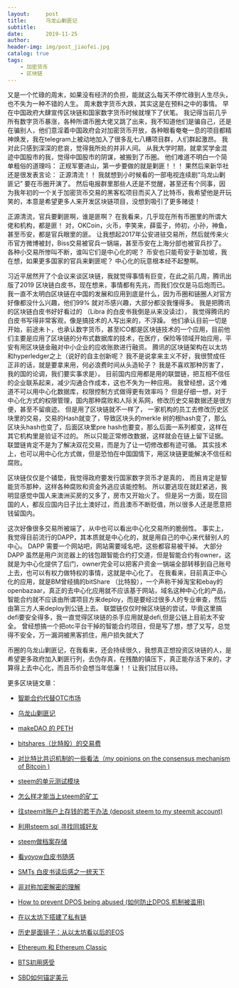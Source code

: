 ```yaml
---
layout:     post
title:      乌龙山剿匪记
subtitle:   
date:       2019-11-25
author:     
header-img: img/post_jiaofei.jpg
catalog: true
tags:
    - 加密货币
    - 区块链
---
```



又是一个忙碌的周末，如果没有经济的负担，能就这么每天不停忙碌到人生尽头，也不失为一种不错的人生。 周末数字货币大跌，其实这是在预料之中的事情。 早在中国政府大肆宣传区块链和国家数字货币时候就埋下了伏笔。 我记得当前几乎所有数字货币暴涨，各种所谓币圈大佬又跳了出来，我不知道他们是骗自己，还是在骗别人，他们意淫着中国政府会对加密货币开放，各种眼看奄奄一息的项目都精神焕发，我在telegram上被动地加入了很多乱七八糟项目群，人们群起激昂。  我对此只感到深深的悲哀，觉得我所处的并非人间。 从我大学时期，就拿奖学金混迹中国股市的我，觉得中国股市的阴谋，被搬到了币圈。 他们难道不明白一个简单粗俗的道理吗： 正规军要进山，第一步要做的就是剿匪！！！ 果然后来新华社还是很发表言论： 正源清流！！  我就想到小时候看的一部电视连续剧“乌龙山剿匪记” 要在币圈开演了。  然后电报群里那些人还是不觉醒，甚至还有个同事，因为我年初的一个关于加密货币交易的黑客松项目而买入了比特币，我希望他是开玩笑的，本意是希望更多人来开发区块链项目，没想到吸引了更多赌徒！ 



正源清流，官兵要剿匪啊，谁是匪啊？ 在我看来，几乎现在所有币圈里的所谓大佬和机构，都是匪！  对，OKCoin，火币，李笑来，薛蛮子，帅初，小孙，神鱼，甚至币安，都是官兵眼里的匪。 让我想起2017年公安进驻交易所，然后就传来火币官方微博被封，Biss交易被官兵一锅端，甚至币安在上海分部也被官兵抄了。  各种小交易所惨叫不断，谁叫它们是中心化的呢？  币安也只能苟安于新加坡，我在想，如果更多国家的官兵来剿匪呢？  中心化的玩意根本经不起整啊。 




习近平居然开了个会议来谈区块链，我就觉得事情有巨变，在此之前几周，腾讯出版了2019 区块链白皮书，现在想来，事情都有先兆，而我们仅仅是马后炮而已。  我一直不太明白区块链在中国的发展和应用到底是什么，因为币圈和链圈人对官方好像都没什么兴趣，他们99% 就对币感兴趣，大部分都没我懂得多。 我是把腾讯的区块链白皮书好好看过的 （Libra 的白皮书我倒是从来没读过）， 我觉得腾讯的白皮书写得非常客观，像是搞技术的人写出来的，不浮躁。  他们承认目前一切是开始，前途未卜，也承认数字货币，甚至ICO都是区块链技术的一个应用，目前他们主要是应用了区块链的分布式数据库的技术，在医疗，保险等领域开始应用，平安有用区块链金融对中小企业的应收账款进行融资。 腾讯的区块链架构在以太坊和hyperledger之上（说好的自主创新呢？ 我不是说拿来主义不好，我很赞成任正非的话，就是要拿来用，何必浪费时间从头造轮子？ 我是不喜欢那种厉害了，我的国的论调，我们要实事求是）。  目前国内应用都是用的联盟链，把互相不信任的企业联系起来，减少沟通合作成本，这也不失为一种应用。  我曾经想，这个难道不可以用中心化数据库，权限控制方式做得更有效率吗？ 但是仔细一想，对于中心化方式的权限管理，国内那种腐败和人际关系网，修改历史交易数据还是很方便，甚至不留痕迹。 但是用了区块链就不一样了， 一家机构的员工去修改历史区块里的交易，交易的Hash就变了，导致区块头的merkle 树的根hash变了，那么区块头hash也变了，后面区块里pre hash也要变，那么后面一系列都变，这样在其它机构里是验证不过的。  所以只能正常修改数据，这样就会在链上留下证据。 联盟链肯定不是为了解决双花交易，而是为了让一切修改都有迹可循。 其实技术上，也可以用中心化方式做，但是恐怕在中国国情下，用区块链更能解决不信任和腐败。




区块链仅仅是个铺垫，我觉得政府要发行国家数字货币才是真的， 而且肯定是智能货币那种，这样各种腐败和资金外逃应该能控制。 所以要逃现在就赶紧逃，我明显感觉中国人来澳洲买房的又多了，房市又开始火了。 但是另一方面，现在回国的人，都反应国内日子比土澳好过，而且澳币不断贬值，所以很多人还是愿意把钱留国内。 



这次好像很多交易所被端了，从中也可以看出中心化交易所的脆弱性。 事实上，我觉得目前流行的DAPP，其本质就是中心化的，就是用自己的中心来代替别人的中心。 DAPP 需要一个网站吧，网站需要域名吧，这些都容易被干掉。 大部分DAPP 虽然是用户浏览器上的钱包跟智能合约打交道，但是智能合约有owner，这就是为中心化提供了后门，owner完全可以把客户资金一锅端全部转移到自己账号上去，也可以有权力做特权的事情，这就是中心化了。  在我看来，目前真正中心化的应用，就是BM曾经搞的bitShare （比特股），一个声称干掉淘宝和ebay的openbazaar，真正的去中心化应用就不应该基于网站，域名这种中心化的产品，智能合约就不应该由所谓项目方来deploy，而是要经过很多人的专业审查，然后由第三方人来deploy到公链上去。 联盟链仅仅时候区块链的尝试，毕竟这里搞defi要安全得多，我一直觉得区块链的杀手应用就是defi,但是公链上目前太不安全。 曾经想搞一个把otc平台干掉的智能合约项目，但是写了想，想了又写，总觉得不安全，万一漏洞被黑客抓住，用户损失就大了





币圈的乌龙山剿匪记，在我看来，还会持续很久，我想真正想投资区块链的人，是希望更多政府加入剿匪行列，去伪存真，在残酷的镇压下，真正能存活下来的，才算得上去中心化，而且币价会想当年低廉！！让我们拭目以待。





更多区块链文章：

- [智能合约代替OTC市场](http://livinginau.life/2019/12/10/%E6%99%BA%E8%83%BD%E5%90%88%E7%BA%A6%E4%BB%A3%E6%9B%BFotc%E5%B8%82%E5%9C%BA/)
- 
  [乌龙山剿匪记](http://livinginau.life/2019/11/25/%E4%B9%8C%E9%BE%99%E5%B1%B1%E5%89%BF%E5%8C%AA%E8%AE%B0/)

- 
  [makeDAO 的 PETH](http://livinginau.life/2019/11/16/makeDAO_peth/)

- 
  [bitshares（比特股）的交易费](http://livinginau.life/2019/11/16/bitshares-%E6%AF%94%E7%89%B9%E8%82%A1-%E7%9A%84%E4%BA%A4%E6%98%93%E8%B4%B9/)

- 
  [对比特比共识机制的一些看法（my opinions on the consensus mechanism of Bitcoin )](http://livinginau.life/2019/03/05/%E5%AF%B9%E6%AF%94%E7%89%B9%E6%AF%94%E5%85%B1%E8%AF%86%E6%9C%BA%E5%88%B6%E7%9A%84%E4%B8%80%E4%BA%9B%E7%9C%8B%E6%B3%95/)

- 
  [steem的单元测试模块](http://livinginau.life/2018/10/23/steem%E7%9A%84%E5%8D%95%E5%85%83%E6%B5%8B%E8%AF%95%E6%A8%A1%E5%9D%97/)

- 
  [怎么样才能当上steem的矿工](http://livinginau.life/2018/10/20/%E6%80%8E%E4%B9%88%E6%A0%B7%E6%89%8D%E8%83%BD%E5%BD%93%E4%B8%8Asteem%E7%9A%84%E7%9F%BF%E5%B7%A5/)

- 
  [往steemit账户上存钱的若干办法 (deposit steem to my steemit account)](http://livinginau.life/2018/10/20/%E5%BE%80steemit%E8%B4%A6%E6%88%B7%E4%B8%8A%E5%AD%98%E9%92%B1%E7%9A%84%E8%8B%A5%E5%B9%B2%E5%8A%9E%E6%B3%95/)

- 
  [利用steem sql 寻找同城好友](http://livinginau.life/2018/10/20/%E5%88%A9%E7%94%A8steem-sql-%E5%AF%BB%E6%89%BE%E5%90%8C%E5%9F%8E%E5%A5%BD%E5%8F%8B/)

- 
  [steem做档案存储](http://livinginau.life/2018/10/20/steem-%E5%81%9A%E6%A1%A3%E6%A1%88%E5%AD%98%E5%82%A8/)

- 
  [看yoyow白皮书随感](http://livinginau.life/2018/01/16/%E7%9C%8Byoyow%E7%99%BD%E7%9A%AE%E4%B9%A6%E9%9A%8F%E6%84%9F/)

- 
  [SMTs 白皮书读后感之一统天下](http://livinginau.life/2017/12/06/SMTs-%E7%99%BD%E7%9A%AE%E4%B9%A6%E8%AF%BB%E5%90%8E%E6%84%9F%E4%B9%8B%E4%B8%80%E7%BB%9F%E5%A4%A9%E4%B8%8B/)

- 
  [非对称加密解密的理解](http://livinginau.life/2017/12/05/%E9%9D%9E%E5%AF%B9%E7%A7%B0%E5%8A%A0%E5%AF%86%E8%A7%A3%E5%AF%86%E7%9A%84%E7%90%86%E8%A7%A3/)

- 
  [How to prevent DPOS being abused (如何防止DPOS 机制被滥用)](http://livinginau.life/2017/12/05/%E5%A6%82%E4%BD%95%E9%98%B2%E6%AD%A2DPOS-%E6%9C%BA%E5%88%B6%E8%A2%AB%E6%BB%A5%E7%94%A8/)

- 
  [在以太坊下搭建了私有链](http://livinginau.life/2017/12/05/%E5%9C%A8%E4%BB%A5%E5%A4%AA%E5%9D%8A%E4%B8%8B%E6%90%AD%E5%BB%BA%E4%BA%86%E7%A7%81%E6%9C%89%E9%93%BE/)

- 
  [历史是面镜子：从以太坊看以后的EOS](http://livinginau.life/2017/12/05/%E4%BB%8E%E4%BB%A5%E5%A4%AA%E5%9D%8A%E7%9C%8B%E4%BB%A5%E5%90%8E%E7%9A%84EOS/)

- 
  [Ethereum 和 Ethereum Classic](http://livinginau.life/2017/12/05/Ethereum-%E5%92%8C-Ethereum-Classic/)

- 
  [BTS初用感受](http://livinginau.life/2017/12/05/BTS%E5%88%9D%E7%94%A8%E6%84%9F%E5%8F%97/)

- [SBD如何锚定美元](http://livinginau.life/2017/10/05/sbd-peg-to-usd/)

